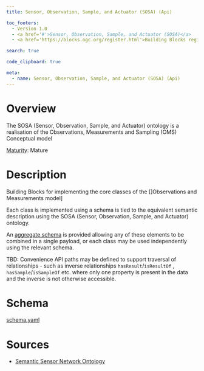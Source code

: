```yaml
---
title: Sensor, Observation, Sample, and Actuator (SOSA) (Api)

toc_footers:
  - Version 1.0
  - <a href='#'>Sensor, Observation, Sample, and Actuator (SOSA)</a>
  - <a href='https://blocks.ogc.org/register.html'>Building Blocks register</a>

search: true

code_clipboard: true

meta:
  - name: Sensor, Observation, Sample, and Actuator (SOSA) (Api)
---
```


# Overview

The SOSA (Sensor, Observation, Sample, and Actuator) ontology  is a realisation of the Observations, Measurements and Sampling (OMS) Conceptual model

[Maturity](https://github.com/cportele/ogcapi-building-blocks#building-block-maturity): Mature

# Description

Building Blocks for implementing the core classes of the []Observations and Measurements model]

Each class is implemented using a schema is tied to the equivalent semantic description using the SOSA (Sensor, Observation, Sample, and Actuator) ontology.

An [aggregate schema](schema.yaml) is provided allowing any of these elements to be combined in a single payload, or each class may be used independently using the relevant schema.

TBD: Convenience API paths may be defined to support traversal of relationships - such as inverse relationships `hasResult`/`isResultOf` , `hasSample`/`isSampleOf` etc. where only one property is present in the data and the inverse is not otherwise accessible.

# Schema

[schema.yaml](https://raw.githubusercontent.com/opengeospatial/ogcapi-sosa/master/unstable/sosa/_sources/schema.yaml)
# Sources

* [Semantic Sensor Network Ontology](https://www.w3.org/TR/vocab-ssn/)

